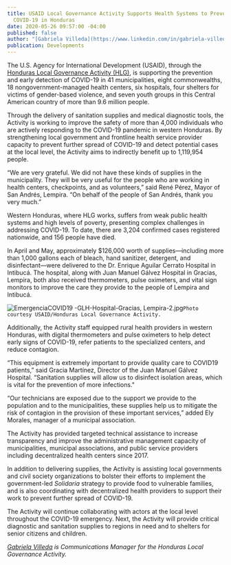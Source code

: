 ```yaml
---
title: USAID Local Governance Activity Supports Health Systems to Prevent Spread of
  COVID-19 in Honduras
date: 2020-05-26 09:57:00 -04:00
published: false
author: "[Gabriela Villeda](https://www.linkedin.com/in/gabriela-villeda-409a516a/)"
publication: Developments
---
```


The U.S. Agency for International Development (USAID), through the [Honduras Local Governance Activity (HLG)](https://www.dai.com/our-work/projects/honduras-local-governance-activity-hlg), is supporting the prevention and early detection of COVID-19 in 41 municipalities, eight commonwealths, 18 nongovernment-managed health centers, six hospitals, four shelters for victims of gender-based violence, and seven youth groups in this Central American country of more than 9.6 million people.






Through the delivery of sanitation supplies and medical diagnostic tools, the Activity is working to improve the safety of more than 4,000 individuals who are actively responding to the COVID-19 pandemic in western Honduras. By strengthening local government and frontline health service provider capacity to prevent further spread of COVID-19 and detect potential cases at the local level, the Activity aims to indirectly benefit up to 1,119,954 people.

“We are very grateful. We did not have these kinds of supplies in the municipality. They will be very useful for the people who are working in health centers, checkpoints, and as volunteers,” said René Pérez, Mayor of San Andrés, Lempira. “On behalf of the people of San Andrés, thank you very much.”

Western Honduras, where HLG works, suffers from weak public health systems and high levels of poverty, presenting complex challenges in addressing COVID-19. To date, there are 3,204 confirmed cases registered nationwide, and 156 people have died.

In April and May, approximately $126,000 worth of supplies—including more than 1,000 gallons each of bleach, hand sanitizer, detergent, and disinfectant—were delivered to the Dr. Enrique Aguilar Cerrato Hospital in Intibucá. The hospital, along with Juan Manuel Gálvez Hospital in Gracias, Lempira, both also received thermometers, pulse oximeters, and vital sign monitors to improve the care they provide to the people of Lempira and Intibucá. 

![EmergenciaCOVID19 -GLH-Hospital-Gracias, Lempira-2.jpg](/uploads/EmergenciaCOVID19%20-GLH-Hospital-Gracias,%20Lempira-2.jpg)`Photo courtesy USAID/Honduras Local Governance Activity.`

Additionally, the Activity staff equipped rural health providers in western Honduras, with digital thermometers and pulse oximeters to help detect early signs of COVID-19, refer patients to the specialized centers, and reduce contagion.

“This equipment is extremely important to provide quality care to COVID19 patients,” said Gracia Martínez, Director of the Juan Manuel Gálvez Hospital. “Sanitation supplies will allow us to disinfect isolation areas, which is vital for the prevention of more infections." 

“Our technicians are exposed due to the support we provide to the population and to the municipalities, these supplies help us to mitigate the risk of contagion in the provision of these important services,” added Ely Morales, manager of a municipal association.

The Activity has provided targeted technical assistance to increase transparency and improve the administrative management capacity of municipalities, municipal associations, and public service providers including decentralized health centers since 2017.

In addition to delivering supplies, the Activity is assisting local governments and civil society organizations to bolster their efforts to implement the government-led *Solidaria* strategy to provide food to vulnerable families, and is also coordinating with decentralized health providers to support their work to prevent further spread of COVID-19.  

The Activity will continue collaborating with actors at the local level throughout the COVID-19 emergency. Next, the Activity will provide critical diagnostic and sanitation supplies to regions in need and to shelters for senior citizens and children. 

*[Gabriela Villeda](https://www.linkedin.com/in/gabriela-villeda-409a516a/) is Communications Manager for the Honduras Local Governance Activity.*